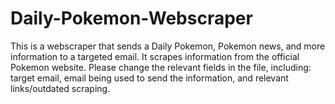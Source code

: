 # Daily-Pokemon-Webscraper

This is a webscraper that sends a Daily Pokemon, Pokemon news, and more information to a targeted email. It scrapes information from the official Pokemon website. Please change the relevant fields in the file, including: target email, email being used to send the information, and relevant links/outdated scraping.
